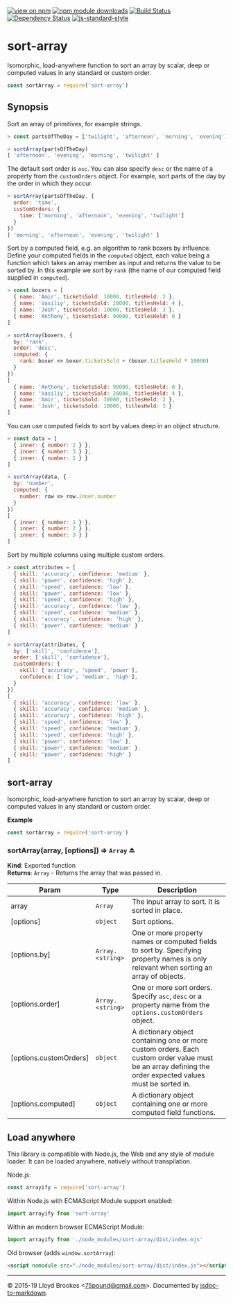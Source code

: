 [![view on npm](http://img.shields.io/npm/v/sort-array.svg)](https://www.npmjs.org/package/sort-array)
[![npm module downloads](http://img.shields.io/npm/dt/sort-array.svg)](https://www.npmjs.org/package/sort-array)
[![Build Status](https://travis-ci.org/75lb/sort-array.svg?branch=master)](https://travis-ci.org/75lb/sort-array)
[![Dependency Status](https://badgen.net/david/dep/75lb/sort-array)](https://david-dm.org/75lb/sort-array)
[![js-standard-style](https://img.shields.io/badge/code%20style-standard-brightgreen.svg)](https://github.com/feross/standard)

# sort-array

Isomorphic, load-anywhere function to sort an array by scalar, deep or computed values in any standard or custom order.

```js
const sortArray = require('sort-array')
```

## Synopsis

Sort an array of primitives, for example strings.

```js
> const partsOfTheDay = ['twilight', 'afternoon', 'morning', 'evening']

> sortArray(partsOfTheDay)
[ 'afternoon', 'evening', 'morning', 'twilight' ]
```

The default sort order is `asc`. You can also specify `desc` or the name of a property from the `customOrders` object. For example, sort parts of the day by the order in which they occur.

```js
> sortArray(partsOfTheDay, {
  order: 'time',
  customOrders: {
    time: ['morning', 'afternoon', 'evening', 'twilight']
  }
})
[ 'morning', 'afternoon', 'evening', 'twilight' ]
```

Sort by a computed field, e.g. an algorithm to rank boxers by influence. Define your computed fields in the `computed` object, each value being a function which takes an array member as input and returns the value to be sorted by. In this example we sort by `rank` (the name of our computed field supplied in `computed`).

```js
> const boxers = [
  { name: 'Amir', ticketsSold: 30000, titlesHeld: 2 },
  { name: 'Vasiliy', ticketsSold: 20000, titlesHeld: 4 },
  { name: 'Josh', ticketsSold: 10000, titlesHeld: 3 },
  { name: 'Anthony', ticketsSold: 90000, titlesHeld: 0 }
]

> sortArray(boxers, {
  by: 'rank',
  order: 'desc',
  computed: {
    rank: boxer => boxer.ticketsSold + (boxer.titlesHeld * 10000)
  }
})
[
  { name: 'Anthony', ticketsSold: 90000, titlesHeld: 0 },
  { name: 'Vasiliy', ticketsSold: 20000, titlesHeld: 4 },
  { name: 'Amir', ticketsSold: 30000, titlesHeld: 2 },
  { name: 'Josh', ticketsSold: 10000, titlesHeld: 3 }
]
```

You can use computed fields to sort by values deep in an object structure.

```js
> const data = [
  { inner: { number: 2 } },
  { inner: { number: 3 } },
  { inner: { number: 1 } }
]

> sortArray(data, {
  by: 'number',
  computed: {
    number: row => row.inner.number
  }
})
[
  { inner: { number: 1 } },
  { inner: { number: 2 } },
  { inner: { number: 3 } }
]
```

Sort by multiple columns using multiple custom orders.

```js
> const attributes = [
  { skill: 'accuracy', confidence: 'medium' },
  { skill: 'power', confidence: 'high' },
  { skill: 'speed', confidence: 'low' },
  { skill: 'power', confidence: 'low' },
  { skill: 'speed', confidence: 'high' },
  { skill: 'accuracy', confidence: 'low' },
  { skill: 'speed', confidence: 'medium' },
  { skill: 'accuracy', confidence: 'high' },
  { skill: 'power', confidence: 'medium' }
]

> sortArray(attributes, {
  by: ['skill', 'confidence'],
  order: ['skill', 'confidence'],
  customOrders: {
    skill: ['accuracy', 'speed', 'power'],
    confidence: ['low', 'medium', 'high'],
  }
})
[
  { skill: 'accuracy', confidence: 'low' },
  { skill: 'accuracy', confidence: 'medium' },
  { skill: 'accuracy', confidence: 'high' },
  { skill: 'speed', confidence: 'low' },
  { skill: 'speed', confidence: 'medium' },
  { skill: 'speed', confidence: 'high' },
  { skill: 'power', confidence: 'low' },
  { skill: 'power', confidence: 'medium' },
  { skill: 'power', confidence: 'high' }
]
```

<a name="module_sort-array"></a>

## sort-array
Isomorphic, load-anywhere function to sort an array by scalar, deep or computed values in any standard or custom order.

**Example**  
```js
const sortArray = require('sort-array')
```
<a name="exp_module_sort-array--sortArray"></a>

### sortArray(array, [options]) ⇒ <code>Array</code> ⏏
**Kind**: Exported function  
**Returns**: <code>Array</code> - Returns the array that was passed in.  

| Param | Type | Description |
| --- | --- | --- |
| array | <code>Array</code> | The input array to sort. It is sorted in place. |
| [options] | <code>object</code> | Sort options. |
| [options.by] | <code>Array.&lt;string&gt;</code> | One or more property names or computed fields to sort by. Specifying property names is only relevant when sorting an array of objects. |
| [options.order] | <code>Array.&lt;string&gt;</code> | One or more sort orders. Specify `asc`, `desc` or a property name from the `options.customOrders` object. |
| [options.customOrders] | <code>object</code> | A dictionary object containing one or more custom orders. Each custom order value must be an array defining the order expected values must be sorted in. |
| [options.computed] | <code>object</code> | A dictionary object containing one or more computed field functions. |


## Load anywhere

This library is compatible with Node.js, the Web and any style of module loader. It can be loaded anywhere, natively without transpilation.

Node.js:

```js
const arrayify = require('sort-array')
```

Within Node.js with ECMAScript Module support enabled:

```js
import arrayify from 'sort-array'
```

Within an modern browser ECMAScript Module:

```js
import arrayify from './node_modules/sort-array/dist/index.mjs'
```

Old browser (adds `window.sortArray`):

```html
<script nomodule src="./node_modules/sort-array/dist/index.js"></script>
```

* * *

&copy; 2015-19 Lloyd Brookes \<75pound@gmail.com\>. Documented by [jsdoc-to-markdown](https://github.com/jsdoc2md/jsdoc-to-markdown).
